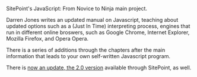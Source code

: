 SitePoint's JavaScript: From Novice to Ninja main project.

Darren Jones writes an updated manual on Javascript, teaching about updated options such as a (Just In Time) interpreting process, engines that run in different online broswers, such as Google Chrome, Internet Explorer, Mozilla Firefox, and Opera Opera.

There is a series of additions through the chapters after the main information that leads to your own self-written Javascript program.

There is <a href="https://www.sitepoint.com/premium/books/javascript-novice-to-ninja-2nd-edition" target="_blank">now an update, the 2.0 version</a> available through SitePoint, as well.
